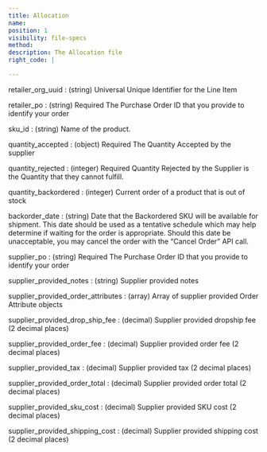 ```yaml
---
title: Allocation
name:
position: 1
visibility: file-specs
method:
description: The Allocation file
right_code: |

---
```


retailer_org_uuid
: (string) Universal Unique Identifier for the Line Item

retailer_po
: (string) Required The Purchase Order ID that you provide to identify your order

sku_id
: (string) Name of the product.

quantity_accepted
: (object) Required The Quantity Accepted by the supplier

quantity_rejected
: (integer) Required Quantity Rejected by the Supplier is the Quantity that they cannot fulfill.

quantity_backordered
: (integer) Current order of a product that is out of stock

backorder_date
: (string) Date that the Backordered SKU will be available for shipment. This date should be used as a tentative schedule which may help determine if waiting for the order is appropriate. Should this date be unacceptable, you may cancel the order with the “Cancel Order” API call.

supplier_po
: (string) Required The Purchase Order ID that you provide to identify your order

supplier_provided_notes
: (string) Supplier provided notes

supplier_provided_order_attributes
: (array) Array of supplier provided Order Attribute objects

supplier_provided_drop_ship_fee
: (decimal) Supplier provided dropship fee (2 decimal places)

supplier_provided_order_fee
: (decimal) Supplier provided order fee (2 decimal places)

supplier_provided_tax
: (decimal) Supplier provided tax (2 decimal places)

supplier_provided_order_total
: (decimal) Supplier provided order total (2 decimal places)

supplier_provided_sku_cost
: (decimal) Supplier provided SKU cost (2 decimal places)

supplier_provided_shipping_cost
: (decimal) Supplier provided shipping cost (2 decimal places)